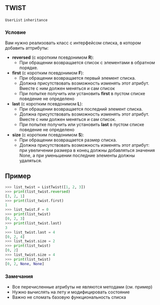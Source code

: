 ## TWIST

`UserList` `inheritance`

### Условие

Вам нужно реализовать класс с интерфейсом списка, в котором добавить аттрибуты:
* **reversed** (с коротким псевдонимом **R**):
  * При обращении возвращается список с элементами в обратном порядке.
* **first** (с коротким псевдонимом **F**):
  * При обращении возвращается первый элемент списка. 
  * Должна присутствовать возможность изменять этот атрибут. Вместе с ним должен меняться и сам список
  * При попытке получить или установить **first** в пустом списке поведение не определено
* **last** (с коротким псевдонимом **L**):
  * При обращении возвращается последний элемент списка.
  * Должна присутствовать возможность изменять этот атрибут. Вместе с ним должен меняться и сам список. 
  * При попытке получить или установить **last** в пустом списке поведение не определено
* **size** (с коротким псевдонимом **S**):
  * При обращении возвращается размер списка. 
  * Должна присутствовать возможность изменять этот атрибут: 
    при увеличении размера в конец должны добавляться значения None, 
    а при уменьшении последние элементы должны удаляться.

## Пример

```python
>>> list_twist = ListTwist([1, 2, 3])
>>> print(list_twist.reversed)
[3, 2, 1]
>>> print(list_twist.first)
1
>>> list_twist.F = 0
>>> print(list_twist)
[0, 2, 3]
>>> print(list_twist.last)
3
>>> list_twist.last = 4
[0, 2, 4]
>>> list_twist.size = 2
>>> print(list_twist)
[0, 2]
>>> list_twist.size = 4
>>> print(list_twist)
[0, 2, None, None]
```

### Замечания

* Все перечисленные атрибуты не являются методами (см. пример)
* Нужно вычислять на лету и модифицировать состояние
* Важно не сломать базовую функциональность списка

